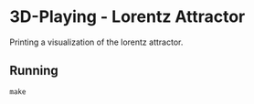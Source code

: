 3D-Playing - Lorentz Attractor
====

Printing a visualization of the lorentz attractor.


Running
---

```
make
```